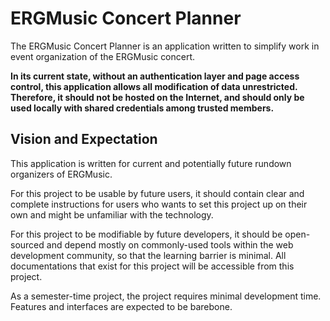 # ERGMusic Concert Planner

The ERGMusic Concert Planner is an application written to simplify work in event organization of the ERGMusic concert.

**In its current state, without an authentication layer and page access control, this application allows all modification of data unrestricted. Therefore, it should not be hosted on the Internet, and should only be used locally with shared credentials among trusted members.**

## Vision and Expectation
This application is written for current and potentially future rundown organizers of ERGMusic.

For this project to be usable by future users, it should contain clear and complete instructions for users who wants to set this project up on their own and might be unfamiliar with the technology.

For this project to be modifiable by future developers, it should be open-sourced and depend mostly on commonly-used tools within the web development community, so that the learning barrier is minimal. All documentations that exist for this project will be accessible from this project.

As a semester-time project, the project requires minimal development time. Features and interfaces are expected to be barebone.
